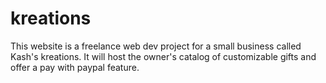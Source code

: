 # kreations
This website is a freelance web dev project for a small business called Kash's kreations. It will host the owner's catalog of customizable gifts and offer a pay with paypal feature.
